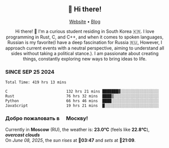 <h2 align="center">👋 Hi there!</h2>
<p align="center">
  <a href="https://urdekcah.ru">Website</a> •
  <a href="https://urdekcah.blog">Blog</a>
</p>

<p align="center">
  Hi there! 👋 I'm a curious student residing in South Korea 🇰🇷. I love programming in Rust, C, and C++, and when it comes to spoken languages, Russian is my favorite(I have a deep fascination for Russia 🇷🇺, However, I approach current events with a neutral perspective, aiming to understand all sides without taking a political stance.). I am passionate about creating things, constantly exploring new ways to bring ideas to life.
</p>

### SINCE SEP 25 2024
<!--START_SECTION:waka-->
<!--LAST_WAKA_UPDATE:2025-06-07 18:08:45-->
```txt
Total Time: 419 hrs 13 mins

C                          132 hrs 21 mins ███████▓░░░░░░░░░░░░░░░░░   30.72 %
Rust                       76 hrs 32 mins  ████▒░░░░░░░░░░░░░░░░░░░░   17.76 %
Python                     66 hrs 46 mins  ████░░░░░░░░░░░░░░░░░░░░░   15.50 %
JavaScript                 19 hrs 21 mins  █░░░░░░░░░░░░░░░░░░░░░░░░   04.49 %
```
<!--END_SECTION:waka-->

<h3>Добро пожаловать в <img src="https://cdn-icons-png.flaticon.com/512/197/197408.png" width="13"/> Москву!</h3>

<!--START_SECTION:weather:moscow-->
<!--LAST_WEATHER_UPDATE:2025-06-08 06:09:22-->
Currently in **Moscow** (RU), the weather is: **23.0°C** (feels like **22.8°C**), ***overcast clouds***<br/>
On *June 08, 2025*, the *sun rises* at 🌅**03:47** and *sets* at 🌇**21:09**.
<!--END_SECTION:weather-->
